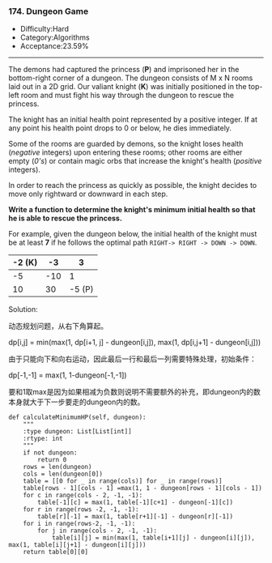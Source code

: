 ### 174. Dungeon Game

- Difficulty:Hard
- Category:Algorithms
- Acceptance:23.59%

------

The demons had captured the princess (**P**) and imprisoned her in the bottom-right corner of a dungeon. The dungeon consists of M x N rooms laid out in a 2D grid. Our valiant knight (**K**) was initially positioned in the top-left room and must fight his way through the dungeon to rescue the princess. 

The knight has an initial health point represented by a positive integer. If at any point his health point drops to 0 or below, he dies immediately. 

Some of the rooms are guarded by demons, so the knight loses health (*negative* integers) upon entering these rooms; other rooms are either empty (*0's*) or contain magic orbs that increase the knight's health (*positive* integers).

In order to reach the princess as quickly as possible, the knight decides to move only rightward or downward in each step. 

**Write a function to determine the knight's minimum initial health so that he is able to rescue the princess.**

For example, given the dungeon below, the initial health of the knight must be at least **7** if he follows the optimal path `RIGHT-> RIGHT -> DOWN -> DOWN`.

| -2 (K) | -3   | 3      |
| ------ | ---- | ------ |
| -5     | -10  | 1      |
| 10     | 30   | -5 (P) |



Solution:

动态规划问题，从右下角算起。

dp[i,j] = min(max(1, dp[i+1, j] - dungeon[i,j]), max(1, dp[i,j+1] - dungeon[i,j]))

由于只能向下和向右运动，因此最后一行和最后一列需要特殊处理，初始条件：

dp[-1,-1] = max(1, 1-dungeon[-1,-1])



要和1取max是因为如果相减为负数则说明不需要额外的补充，即dungeon内的数本身就大于下一步要走的dungeon内的数。



    def calculateMinimumHP(self, dungeon):
        """
        :type dungeon: List[List[int]]
        :rtype: int
        """
        if not dungeon:
            return 0
        rows = len(dungeon)
        cols = len(dungeon[0])
        table = [[0 for _ in range(cols)] for _ in range(rows)]
        table[rows - 1][cols - 1] =max(1, 1 - dungeon[rows - 1][cols - 1]) 
        for c in range(cols - 2, -1, -1):
            table[-1][c] = max(1, table[-1][c+1] - dungeon[-1][c])
        for r in range(rows -2, -1, -1):
            table[r][-1] = max(1, table[r+1][-1] - dungeon[r][-1])
        for i in range(rows-2, -1, -1):
            for j in range(cols - 2, -1, -1):
                table[i][j] = min(max(1, table[i+1][j] - dungeon[i][j]), max(1, table[i][j+1] - dungeon[i][j]))
        return table[0][0]